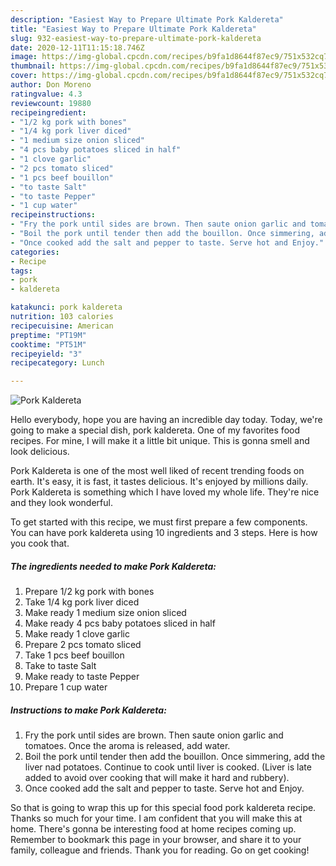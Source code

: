 ```yaml
---
description: "Easiest Way to Prepare Ultimate Pork Kaldereta"
title: "Easiest Way to Prepare Ultimate Pork Kaldereta"
slug: 932-easiest-way-to-prepare-ultimate-pork-kaldereta
date: 2020-12-11T11:15:18.746Z
image: https://img-global.cpcdn.com/recipes/b9fa1d8644f87ec9/751x532cq70/pork-kaldereta-recipe-main-photo.jpg
thumbnail: https://img-global.cpcdn.com/recipes/b9fa1d8644f87ec9/751x532cq70/pork-kaldereta-recipe-main-photo.jpg
cover: https://img-global.cpcdn.com/recipes/b9fa1d8644f87ec9/751x532cq70/pork-kaldereta-recipe-main-photo.jpg
author: Don Moreno
ratingvalue: 4.3
reviewcount: 19880
recipeingredient:
- "1/2 kg pork with bones"
- "1/4 kg pork liver diced"
- "1 medium size onion sliced"
- "4 pcs baby potatoes sliced in half"
- "1 clove garlic"
- "2 pcs tomato sliced"
- "1 pcs beef bouillon"
- "to taste Salt"
- "to taste Pepper"
- "1 cup water"
recipeinstructions:
- "Fry the pork until sides are brown. Then saute onion garlic and tomatoes. Once the aroma is released, add water."
- "Boil the pork until tender then add the bouillon. Once simmering, add the liver nad potatoes. Continue to cook until liver is cooked. (Liver is late added to avoid over cooking that will make it hard and rubbery)."
- "Once cooked add the salt and pepper to taste. Serve hot and Enjoy."
categories:
- Recipe
tags:
- pork
- kaldereta

katakunci: pork kaldereta 
nutrition: 103 calories
recipecuisine: American
preptime: "PT19M"
cooktime: "PT51M"
recipeyield: "3"
recipecategory: Lunch

---
```



![Pork Kaldereta](https://img-global.cpcdn.com/recipes/b9fa1d8644f87ec9/751x532cq70/pork-kaldereta-recipe-main-photo.jpg)

Hello everybody, hope you are having an incredible day today. Today, we're going to make a special dish, pork kaldereta. One of my favorites food recipes. For mine, I will make it a little bit unique. This is gonna smell and look delicious.



Pork Kaldereta is one of the most well liked of recent trending foods on earth. It's easy, it is fast, it tastes delicious. It's enjoyed by millions daily. Pork Kaldereta is something which I have loved my whole life. They're nice and they look wonderful.


To get started with this recipe, we must first prepare a few components. You can have pork kaldereta using 10 ingredients and 3 steps. Here is how you cook that.

<!--inarticleads1-->

##### The ingredients needed to make Pork Kaldereta:

1. Prepare 1/2 kg pork with bones
1. Take 1/4 kg pork liver diced
1. Make ready 1 medium size onion sliced
1. Make ready 4 pcs baby potatoes sliced in half
1. Make ready 1 clove garlic
1. Prepare 2 pcs tomato sliced
1. Take 1 pcs beef bouillon
1. Take to taste Salt
1. Make ready to taste Pepper
1. Prepare 1 cup water




<!--inarticleads2-->

##### Instructions to make Pork Kaldereta:

1. Fry the pork until sides are brown. Then saute onion garlic and tomatoes. Once the aroma is released, add water.
1. Boil the pork until tender then add the bouillon. Once simmering, add the liver nad potatoes. Continue to cook until liver is cooked. (Liver is late added to avoid over cooking that will make it hard and rubbery).
1. Once cooked add the salt and pepper to taste. Serve hot and Enjoy.




So that is going to wrap this up for this special food pork kaldereta recipe. Thanks so much for your time. I am confident that you will make this at home. There's gonna be interesting food at home recipes coming up. Remember to bookmark this page in your browser, and share it to your family, colleague and friends. Thank you for reading. Go on get cooking!
